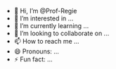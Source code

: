 - 👋 Hi, I’m @Prof-Regie
- 👀 I’m interested in ...
- 🌱 I’m currently learning ...
- 💞️ I’m looking to collaborate on ...
- 📫 How to reach me ...
- 😄 Pronouns: ...
- ⚡ Fun fact: ...

<!---
Prof-Regie/Prof-Regie is a ✨ special ✨ repository because its `README.md` (this file) appears on your GitHub profile.
You can click the Preview link to take a look at your changes.
--->
